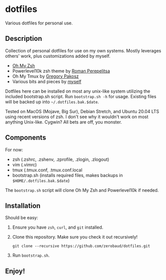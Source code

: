 # dotfiles
Various dotfiles for personal use.

## Description
Collection of personal dotfiles for use on my own systems.  Mostly 
leverages others' work, plus customizations added by myself. 

- [Oh My Zsh](https://github.com/ohmyzsh/ohmyzsh)
- Powerlevel10k zsh theme by [Roman Perepelitsa](https://github.com/romkatv/powerlevel10k)
- Oh My Tmux by [Gregory Pakosz](https://github.com/gpakosz/.tmux)
- Various bits and pieces by [myself](https://github.com/zerobaud)

Dotfiles here can be installed on most any unix-like system utilizing the 
included bootstrap.sh script.  Run `bootstrap.sh -h` for usage.  Existing 
files will be backed up into `~/.dotfiles.bak.$date`.

Tested on MacOS (Mojave, Big Sur), Debian Stretch, and Ubuntu 20.04 LTS using recent 
versions of zsh.  I don't see why it wouldn't work on most anything Unix-like.
Cygwin?  All bets are off, you monster.

## Components
For now:

- zsh (.zshrc, .zshenv, .zprofile, .zlogin, .zlogout)
- vim (.vimrc)
- tmux (.tmux.conf, .tmux.conf.local
- bootstrap.sh (installs required files, makes backups in `$HOME/.dotfiles.bak.$date`)

The `bootstrap.sh` script will clone Oh My Zsh and Powerlevel10k if needed.

## Installation
Should be easy:

1. Ensure you have `zsh`, `curl`, and `git` installed.
2. Clone this repository.  Make sure you check it out recursively!

	`git clone --recursive https://github.com/zerobaud/dotfiles.git`
 
3. Run `bootstrap.sh`.

## Enjoy!

